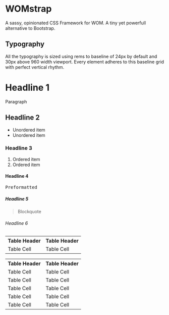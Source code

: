 <div class="wrapper wrapper--large ta-center">
  <h1 class='ft-tilt uc fs-jumbo ft-shadow'>WOMstrap</h1>
  <p class='fw-light fs-jumbo'>A sassy, opinionated CSS Framework for WOM. A tiny yet powerfull alternative to Bootstrap.</p>
</div>

<h2>Typography</h2>

<p>
  All the typography is sized using rems to baseline of 24px by default and 30px above 960 width viewport. Every element adheres to this baseline grid with perfect vertical rhythm.
</p>

<h1>Headline 1</h1>

<p>
  Paragraph
</p>

<h2>Headline 2</h2>

<ul>
  <li>Unordered item</li>
  <li>Unordered item</li>
</ul>

<h3>Headline 3</h3>

<ol>
  <li>Ordered item</li>
  <li>Ordered item</li>
</ol>

<h4>Headline 4</h4>

<pre>
Preformatted
</pre>

<h5>Headline 5</h5>

<blockquote>
  Blockquote
</blockquote>

  <h6>Headline 6</h6>

<table>
  <tr>
    <th>Table Header</th>
    <th>Table Header</th>
  </tr>
  <tr>
    <td>Table Cell</td>
    <td>Table Cell</td>
  </tr>
</table>

<table class='outlined'>
  <tr>
    <th>Table Header</th>
    <th>Table Header</th>
  </tr>
  <tr>
    <td>Table Cell</td>
    <td>Table Cell</td>
  </tr>
    <tr>
    <td>Table Cell</td>
    <td>Table Cell</td>
  </tr>
    <tr>
    <td>Table Cell</td>
    <td>Table Cell</td>
  </tr>
    <tr>
    <td>Table Cell</td>
    <td>Table Cell</td>
  </tr>
    <tr>
    <td>Table Cell</td>
    <td>Table Cell</td>
  </tr>
</table>